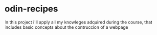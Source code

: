 # odin-recipes
In this project i'll apply all my knowleges adquired during the course, that includes basic concepts about the contruccion of a webpage 
